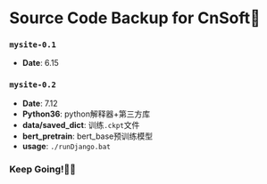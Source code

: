 # Source Code Backup for CnSoft🤣
### `mysite-0.1`
- __Date__: 6.15
### `mysite-0.2`
- __Date__: 7.12
- __Python36__: python解释器+第三方库
- __data/saved_dict__: 训练`.ckpt`文件
- __bert_pretrain__: bert_base预训练模型
- __usage__: `./runDjango.bat`

### Keep Going!🐱‍🏍